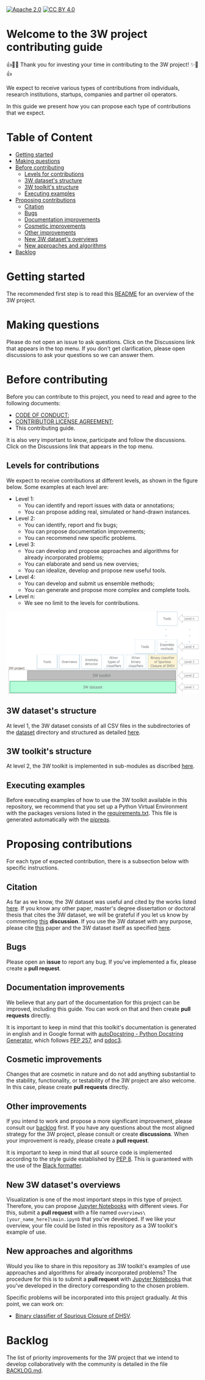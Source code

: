 [![Apache 2.0][apache-shield]][apache] 
[![CC BY 4.0][cc-by-shield]][cc-by]

[apache]: https://opensource.org/licenses/Apache-2.0
[apache-shield]: https://img.shields.io/badge/License-Apache_2.0-blue.svg
[cc-by]: http://creativecommons.org/licenses/by/4.0/
[cc-by-shield]: https://img.shields.io/badge/License-CC%20BY%204.0-lightgrey.svg

# Welcome to the 3W project contributing guide

:+1::tada::sparkles: Thank you for investing your time in contributing to the 3W project! :sparkles::tada::+1:

We expect to receive various types of contributions from individuals, research institutions, startups, companies and partner oil operators. 

In this guide we present how you can propose each type of contributions that we expect.

# Table of Content

* [Getting started](#getting-started)
* [Making questions](#making-questions)
* [Before contributing](#before-contributing)
    * [Levels for contributions](#levels-for-contributions)
    * [3W dataset's structure](#3w-datasets-structure)
    * [3W toolkit's structure](#3w-toolkits-structure)
    * [Executing examples](#executing-examples)
* [Proposing contributions](#proposing-contributions)
    * [Citation](#citation)
    * [Bugs](#bugs)
    * [Documentation improvements](#documentation-improvements)
    * [Cosmetic improvements](#cosmetic-improvements)
    * [Other improvements](#other-improvements)
    * [New 3W dataset's overviews](#new-3w-datasets-overviews)
    * [New approaches and algorithms](#new-approaches-and-algorithms)
* [Backlog](#backlog)

# Getting started

The recommended first step is to read this [README](README.md) for an overview of the 3W project.

# Making questions

Please do not open an issue to ask questions. Click on the Discussions link that appears in the top menu. If you don't get clarification, please open discussions to ask your questions so we can answer them.

# Before contributing

Before you can contribute to this project, you need to read and agree to the following documents:

* [CODE OF CONDUCT](CODE_OF_CONDUCT.md);
* [CONTRIBUTOR LICENSE AGREEMENT](CONTRIBUTOR_LICENSE_AGREEMENT.md);
* This contributing guide.

It is also very important to know, participate and follow the discussions. Click on the Discussions link that appears in the top menu.

## Levels for contributions

We expect to receive contributions at different levels, as shown in the figure below. Some examples at each level are:

* Level 1: 
    * You can identify and report issues with data or annotations;
    * You can propose adding real, simulated or hand-drawn instances.
* Level 2:
    * You can identify, report and fix bugs;
    * You can propose documentation improvements;
    * You can recommend new specific problems.
* Level 3:
    * You can develop and propose approaches and algorithms for already incorporated problems;
    * You can elaborate and send us new overvies;
    * You can idealize, develop and propose new useful tools.
* Level 4:
    * You can develop and submit us ensemble methods;
    * You can generate and propose more complex and complete tools.
* Level n:
    * We see no limit to the levels for contributions.

![Levels for contributions](images/levels_for_contributions.png)

## 3W dataset's structure

At level 1, the 3W dataset consists of all CSV files in the subdirectories of the [dataset](dataset) directory and structured as detailed [here](3W_DATASET_STRUCTURE.md).

## 3W toolkit's structure

At level 2, the 3W toolkit is implemented in sub-modules as discribed [here](3W_TOOLKIT_STRUCTURE.md).

## Executing examples

Before executing examples of how to use the 3W toolkit available in this repository, we 
recommend that you set up a Python Virtual Environment with the packages versions listed in the [requirements.txt](requirements.txt). This file is generated automatically with the [pipreqs](https://pypi.org/project/pipreqs/).

# Proposing contributions

For each type of expected contribution, there is a subsection below with specific instructions.

## Citation

As far as we know, the 3W dataset was useful and cited by the works listed [here](CITATIONS.md). If you know any other paper, master's degree dissertation or doctoral thesis that cites the 3W dataset, we will be grateful if you let us know by commenting [this](https://github.com/Petrobras/3W/discussions/3) **discussion**. If you use the 3W dataset with any purpose, please cite [this](https://doi.org/10.1016/j.petrol.2019.106223) paper and the 3W dataset itself as specified [here](CITE.md).

## Bugs

Please open an **issue** to report any bug. If you've implemented a fix, please create a **pull request**.

## Documentation improvements

We believe that any part of the documentation for this project can be improved, including this guide. You can work on that and then create **pull requests** directly.

It is important to keep in mind that this toolkit's documentation is generated in english and in Google format with [autoDocstring - Python Docstring Generator](https://github.com/NilsJPWerner/autoDocstring), which follows [PEP 257](https://peps.python.org/pep-0257/), and [pdoc3](https://pdoc3.github.io/pdoc/).

## Cosmetic improvements

Changes that are cosmetic in nature and do not add anything substantial to the stability, functionality, or testability of the 3W project are also welcome. In this case, please create **pull requests** directly.

## Other improvements

If you intend to work and propose a more significant improvement, please consult our [backlog](BACKLOG.md) first. If you have any questions about the most aligned strategy for the 3W project, please consult or create **discussions**. When your improvement is ready, please create a **pull request**.

It is important to keep in mind that all source code is implemented according to the style guide established by [PEP 8](https://peps.python.org/pep-0008/). This is guaranteed with the use of the [Black formatter](https://github.com/psf/black).

## New 3W dataset's overviews

Visualization is one of the most important steps in this type of project. Therefore, you can propose [Jupyter Notebooks](https://jupyter.org/) with different views. For this, submit a **pull request** with a file named `overviews\[your_name_here]\main.ipynb` that you've developed. If we like your overview, your file could be listed in this repository as a 3W toolkit's example of use.

## New approaches and algorithms

Would you like to share in this repository as 3W toolkit's examples of use approaches and algorithms for already incorporated problems? The procedure for this is to submit a **pull request** with [Jupyter Notebooks](https://jupyter.org/) that you've developed in the directory corresponding to the chosen problem. 

Specific problems will be incorporated into this project gradually. At this point, we can work on:

* [Binary classifier of Spurious Closure of DHSV](problems/01_binary_classifier_of_spurious_closure_of_dhsv/README.md).

# Backlog

The list of priority improvements for the 3W project that we intend to develop collaboratively with the community is detailed in the file [BACKLOG.md](BACKLOG.md).